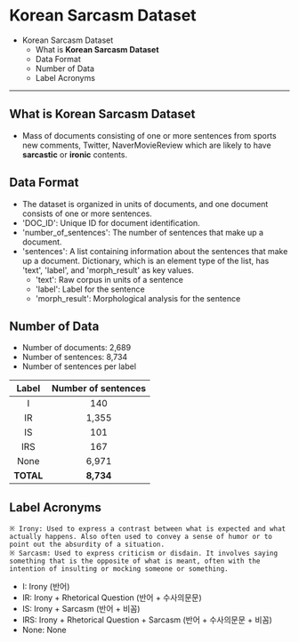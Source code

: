 # Korean Sarcasm Dataset

* Korean Sarcasm Dataset
  * What is **Korean Sarcasm Dataset**
  * Data Format
  * Number of Data
  * Label Acronyms
  
---


## What is **Korean Sarcasm Dataset**

* Mass of documents consisting of one or more sentences from sports new comments, Twitter, NaverMovieReview which are likely to have **sarcastic** or **ironic** contents.


## Data Format
* The dataset is organized in units of documents, and one document consists of one or more sentences.
* 'DOC_ID': Unique ID for document identification.
* 'number_of_sentences': The number of sentences that make up a document.
* 'sentences': A list containing information about the sentences that make up a document. Dictionary, which is an element type of the list, has 'text', 'label', and 'morph_result' as key values.
  * 'text': Raw corpus in units of a sentence
  * 'label': Label for the sentence
  * 'morph_result': Morphological analysis for the sentence


## Number of Data

* Number of documents: 2,689
* Number of sentences: 8,734
* Number of sentences per label

|Label|Number of sentences|
| :-----: | :---------: |
|I|140|
|IR|1,355|
|IS|101|
|IRS|167|
|None|6,971|
|**TOTAL**|**8,734**|


## Label Acronyms
    ※ Irony: Used to express a contrast between what is expected and what actually happens. Also often used to convey a sense of humor or to point out the absurdity of a situation.
    ※ Sarcasm: Used to express criticism or disdain. It involves saying something that is the opposite of what is meant, often with the intention of insulting or mocking someone or something.
* I: Irony (반어)
* IR: Irony + Rhetorical Question (반어 + 수사의문문)
* IS: Irony + Sarcasm (반어 + 비꼼)
* IRS: Irony + Rhetorical Question + Sarcasm (반어 + 수사의문문 + 비꼼)
* None: None
